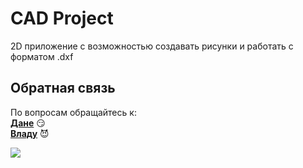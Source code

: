 # CAD Project

2D приложение с возможностью создавать рисунки и работать с форматом .dxf

## Обратная связь
По вопросам обращайтесь к: <br>
**[Дане](https://github.com/snowwyd)** 😏 <br>
**[Владу](https://github.com/RimYroto)** 😈

<img src ="https://media.giphy.com/media/Q5tuyfHOQd18Hq49Vp/giphy.gif"/>